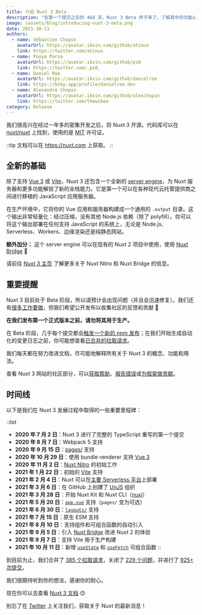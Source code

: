 ```yaml
---
title: 介绍 Nuxt 3 Beta
description: "在第一个提交之后的 468 天，Nuxt 3 Beta 终于来了。了解其中的功能以及对它有什么期待。是的，它包含了 Vue 3 和 Vite ⚡️"
image: /assets/blog/introducing-nuxt-3-beta.png
date: 2021-10-11
authors:
  - name: Sébastien Chopin
    avatarUrl: https://avatar.ikxin.com/github/atinux
    link: https://twitter.com/atinux
  - name: Pooya Parsa
    avatarUrl: https://avatar.ikxin.com/github/pi0
    link: https://twitter.com/_pi0_
  - name: Daniel Roe
    avatarUrl: https://avatar.ikxin.com/github/danielroe
    link: https://bsky.app/profile/danielroe.dev
  - name: Alexandre Chopin
    avatarUrl: https://avatar.ikxin.com/github/alexchopin
    link: https://twitter.com/thewikeo
category: Release
---
```


我们很高兴在经过一年多的密集开发之后，将 Nuxt 3 开源。代码库可以在 [nuxt/nuxt](https://github.com/nuxt/nuxt) 上找到，使用的是 [MIT](https://github.com/nuxt/nuxt/blob/main/LICENSE) 许可证。

::tip
文档可以在 https://nuxt.com 上获取。
::

## 全新的基础

除了支持 [Vue 3](https://vuejs.org) 或 [Vite](https://vitejs.dev)，Nuxt 3 还包含一个全新的 [server engine](https://nuxt.com/docs/guide/concepts/server-engine)，为 Nuxt 服务器和更多功能解锁了新的全栈能力。它是第一个可以在各种现代云托管提供商之间进行移植的 JavaScript 应用服务器。

在生产环境中，它将你的 Vue 应用和服务器构建成一个通用的 `.output` 目录。这个输出非常轻量化：经过压缩，没有其他 Node.js 依赖（除了 polyfill）。你可以将这个输出部署在任何支持 JavaScript 的系统上，无论是 Node.js、Serverless、Workers、边缘渲染还是纯静态网站。

**额外加分：** 这个 server engine 可以在现有的 Nuxt 2 项目中使用，使用 [Nuxt Bridge](https://nuxt.com/docs/getting-started/bridge) 🚀

请前往 [Nuxt 3 主页](https://nuxt.com) 了解更多关于 Nuxt Nitro 和 Nuxt Bridge 的信息。

## 重要提醒

Nuxt 3 目前处于 Beta 阶段，所以请预计会出现问题（并且会迅速修复）。我们还有[很多工作要做](https://github.com/nuxt/nuxt/issues)，但我们希望公开发布以收集社区的反馈和贡献 💚

**在我们发布第一个正式版本之前，请勿将其用于生产。**

在 Beta 阶段，几乎每个提交都会[触发一个新的 npm 发布](https://github.com/nuxt/nuxt/blob/main/.github/workflows/ci.yml#L111-L119)；在我们开始生成自动化的变更日志之前，你可能想查看[已合并的拉取请求](https://github.com/nuxt/nuxt/pulls?q=is%3Apr+is%3Amerged)。

我们每天都在努力改进文档，尽可能地解释所有关于 Nuxt 3 的概念、功能和用法。

查看 Nuxt 3 网站的社区部分，可以[获取帮助](https://nuxt.com/docs/community/getting-help)、[报告错误](https://nuxt.com/docs/community/reporting-bugs)或[为框架做贡献](https://nuxt.com/docs/community/contribution)。

## 时间线

以下是我们在 Nuxt 3 发展过程中取得的一些重要里程碑：

::list
- **2020 年 7 月 2 日**：Nuxt 3 进行了完整的 TypeScript 重写的第一个提交
- **2020 年 8 月 7 日**：Webpack 5 支持
- **2020 年 9 月 15 日**：[pages/](https://nuxt.com/docs/guide/directory-structure/pages) 支持
- **2020 年 10 月 29 日**：使用 bundle-renderer 支持 [Vue 3](https://vuejs.org)
- **2020 年 11 月 2 日**：[Nuxt Nitro](https://nuxt.com/guide/concepts/server-engine) 的初始工作
- **2021 年 1 月 22 日**：初始的 [Vite](https://vitejs.dev) 支持
- **2021 年 2 月 4 日**：Nuxt 可以在[主要 Serverless 平台](https://nuxt.com/docs/getting-started/deployment)上部署
- **2021 年 3 月 6 日**：在 GitHub 上创建了 [UnJS](https://github.com/unjs) 组织
- **2021 年 3 月 28 日**：开始 Nuxt Kit 和 Nuxt CLI（[nuxi](https://nuxt.com/docs/api/commands/add)）
- **2021 年 5 月 20 日**：[`app.vue`](https://nuxt.com/docs/guide/directory-structure/app) 支持（`pages/` 变为可选）
- **2021 年 6 月 30 日**：[`layouts/`](https://nuxt.com/docs/guide/directory-structure/layouts) 支持
- **2021 年 7 月 15 日**：原生 ESM 支持
- **2021 年 8 月 10 日**：支持组件和可组合函数的自动引入
- **2021 年 9 月 5 日**：引入 [Nuxt Bridge](https://nuxt.com/docs/bridge/overview) 改进 Nuxt 2 的体验
- **2021 年 9 月 7 日**：支持 Vite 用于生产构建
- **2021 年 10 月 11 日**：新增 [`useState`](https://nuxt.com/docs/getting-started/state-management) 和 [`useFetch`](https://nuxt.com/docs/api/composables/use-fetch) 可组合函数
::

到目前为止，我们合并了 [385 个拉取请求](https://github.com/nuxt/nuxt/pulls?q=is%3Apr+is%3Amerged)，关闭了 [229 个问题](https://github.com/nuxt/nuxt/issues?q=is%3Aissue+is%3Aclosed)，并进行了 [925+ 次提交](https://github.com/nuxt/nuxt/commits/main)。

我们很期待听到你的想法，感谢你的耐心。

现在你可以去查看 [Nuxt 3 文档](https://nuxt.com) 😊

别忘了在 [Twitter](https://twitter.com/nuxt_js) 上关注我们，获取关于 Nuxt 的最新消息！
